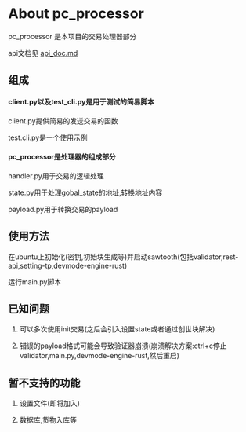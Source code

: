 # About pc_processor

pc_processor 是本项目的交易处理器部分

api文档见 [api_doc.md](https://github.com/ycfung/bc-package/blob/master/pc_processor/api_doc.md)


## 组成

#### client.py以及test_cli.py是用于测试的简易脚本

client.py提供简易的发送交易的函数

test.cli.py是一个使用示例

#### pc_processor是处理器的组成部分

handler.py用于交易的逻辑处理

state.py用于处理gobal_state的地址,转换地址内容

payload.py用于转换交易的payload


## 使用方法

在ubuntu上初始化(密钥,初始块生成等)并启动sawtooth(包括validator,rest-api,setting-tp,devmode-engine-rust)

运行main.py脚本

## 已知问题

  1. 可以多次使用init交易(之后会引入设置state或者通过创世块解决)
 
  2. 错误的payload格式可能会导致验证器崩溃(崩溃解决方案:ctrl+c停止validator,main.py,devmode-engine-rust,然后重启) 
  
  
## 暂不支持的功能

 1. 设置文件(即将加入)

 2. 数据库,货物入库等
 
